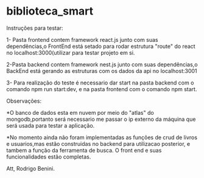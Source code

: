 # biblioteca_smart

Instruções para testar:

1- Pasta frontend contem framework react.js junto com suas dependências,o FrontEnd está setado para rodar estrutura "route" do react no localhost:3000(utilizar para testar projeto em si.

2-Pasta backend contem framework nest.js junto com suas dependências,o BackEnd está gerando as estruturas com os dados da api no localhost:3001

3- Para realização do teste é necessario dar start na pasta backend com o comando npm run start:dev, e na pasta frontend com o comando npm start.

Observações:

*O banco de dados esta em nuvem por meio do "atlas" do mongodb,portanto será necessario me passar o ip externo da máquina que será usada para testar a aplicação.

*No momento ainda não foram implementadas as funções de crud de livros e usuarios,mas estão construidas no backend para utilizacao posterior, e tambem a função
da ferramenta de busca. O front end e suas funcionalidades estão completas.




Att, Rodrigo Benini.


